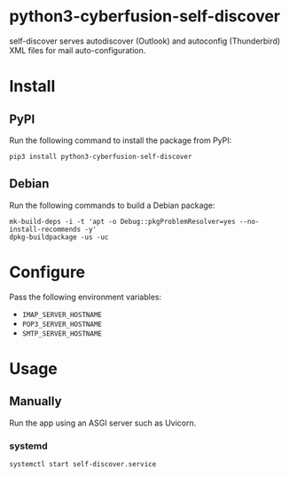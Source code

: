 # python3-cyberfusion-self-discover

self-discover serves autodiscover (Outlook) and autoconfig (Thunderbird) XML files for mail auto-configuration.

# Install

## PyPI

Run the following command to install the package from PyPI:

    pip3 install python3-cyberfusion-self-discover

## Debian

Run the following commands to build a Debian package:

    mk-build-deps -i -t 'apt -o Debug::pkgProblemResolver=yes --no-install-recommends -y'
    dpkg-buildpackage -us -uc

# Configure

Pass the following environment variables:

* `IMAP_SERVER_HOSTNAME`
* `POP3_SERVER_HOSTNAME`
* `SMTP_SERVER_HOSTNAME`

# Usage

## Manually

Run the app using an ASGI server such as Uvicorn.

### systemd

    systemctl start self-discover.service
